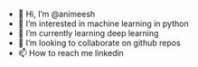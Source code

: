 - 👋 Hi, I’m @animeesh
- 👀 I’m interested in machine learning in python 
- 🌱 I’m currently learning deep learning
- 💞️ I’m looking to collaborate on github repos
- 📫 How to reach me linkedin

<!---
animeesh/animeesh is a ✨ special ✨ repository because its `README.md` (this file) appears on your GitHub profile.
You can click the Preview link to take a look at your changes.
--->
